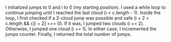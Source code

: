 I initialized jumps to 0 and i to 0 (my starting position).
I used a while loop to continue jumping until I reached the last cloud (i < c.length - 1).
Inside the loop, I first checked if a 2-cloud jump was possible and safe (i + 2 < c.length && c[i + 2] === 0).
If it was, I jumped two clouds (i += 2).
Otherwise, I jumped one cloud (i += 1).
In either case, I incremented the jumps counter.
Finally, I returned the total number of jumps.